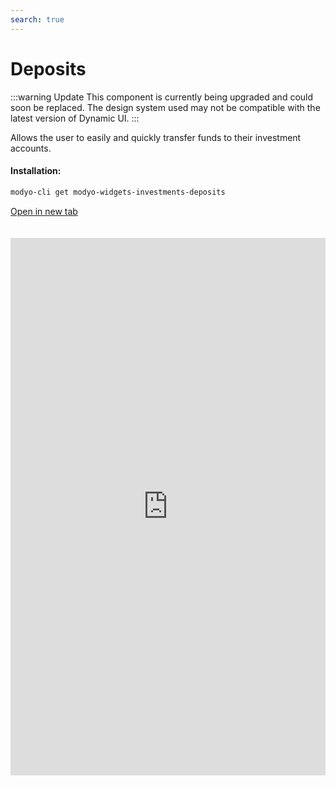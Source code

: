 ```yaml
---
search: true
---
```


# Deposits

:::warning Update
This component is currently being upgraded and could soon be replaced. The design system used may not be compatible with the latest version of Dynamic UI.
:::



Allows the user to easily and quickly transfer funds to their investment accounts.

#### Installation:

```bash
modyo-cli get modyo-widgets-investments-deposits
```

[Open in new tab](https://widgets.modyo.com/investments/deposits)

<iframe id="widgetFrame" src="https://widgets.modyo.com/investments/deposits" width="100%" frameBorder="0" style="min-height:860px;overflow:auto;margin-top:20px;"/>

| Features | Description                                                                                                       |
|---------------|-------------------------------------------------------------------------------------------------------------------|
| Deposit        | Allows funds to be deposited to an investment account using payment buttons from different banking institutions. |

<script>

  export default {
    mounted() {

      function setIframeHeightCO(id, ht) {
          var ifrm = document.getElementById(id);
          if(ifrm) {
            ifrm.style.height = ht + 4 + "px";
          }
      }
      // iframed document sends its height using postMessage
      function handleDocHeightMsg(e) {
          // check origin
          if ( e.origin === 'https://widgets-es.modyo.com' ) {
              // parse data
              var data = JSON.parse( e.data );

              console.log('data:', data)
              // check data object
              if ( data['docHeight'] ) {
                  setIframeHeightCO( 'widgetFrame', data['docHeight'] );
              } else {
                  setIframeHeightCO( 'widgetFrame', 700 );
              }
          }
      }

      // assign message handler
      if ( window.addEventListener ) {
          window.addEventListener('message', handleDocHeightMsg, false);
      }
    }
  }

</script>
